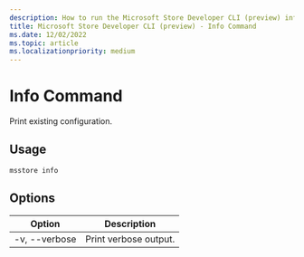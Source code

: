 ```yaml
---
description: How to run the Microsoft Store Developer CLI (preview) info command.
title: Microsoft Store Developer CLI (preview) - Info Command
ms.date: 12/02/2022
ms.topic: article
ms.localizationpriority: medium
---
```


# Info Command

Print existing configuration.

## Usage

```console
msstore info
```

## Options

| Option | Description |
|--------|-------------|
| -v, --verbose | Print verbose output. |
